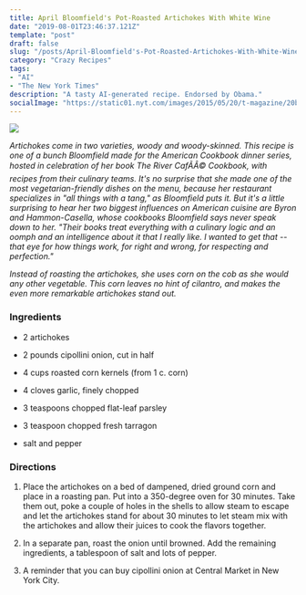 ```yaml
---
title: April Bloomfield's Pot-Roasted Artichokes With White Wine
date: "2019-08-01T23:46:37.121Z"
template: "post"
draft: false
slug: "/posts/April-Bloomfield's-Pot-Roasted-Artichokes-With-White-Wine/"
category: "Crazy Recipes"
tags:
- "AI"
- "The New York Times"
description: "A tasty AI-generated recipe. Endorsed by Obama."
socialImage: "https://static01.nyt.com/images/2015/05/20/t-magazine/20beddie-bloomfield/20beddie-bloomfield-superJumbo.jpg"
---
```


![](https://static01.nyt.com/images/2015/05/20/t-magazine/20beddie-bloomfield/20beddie-bloomfield-superJumbo.jpg)

*Artichokes come in two varieties, woody and woody-skinned. This recipe is one of a bunch Bloomfield made for the American Cookbook dinner series, hosted in celebration of her book The River CafÃÂ© Cookbook, with recipes from their culinary teams. It's no surprise that she made one of the most vegetarian-friendly dishes on the menu, because her restaurant specializes in "all things with a tang," as Bloomfield puts it. But it's a little surprising to hear her two biggest influences on American cuisine are Byron and Hammon-Casella, whose cookbooks Bloomfield says never speak down to her. "Their books treat everything with a culinary logic and an oomph and an intelligence about it that I really like. I wanted to get that -- that eye for how things work, for right and wrong, for respecting and perfection."*

*Instead of roasting the artichokes, she uses corn on the cob as she would any other vegetable. This corn leaves no hint of cilantro, and makes the even more remarkable artichokes stand out.*
### Ingredients

 *  2 artichokes

 *  2 pounds cipollini onion, cut in half

 *  4 cups roasted corn kernels (from 1 c. corn)

 *  4 cloves garlic, finely chopped

 *  3 teaspoons chopped flat-leaf parsley

 *  3 teaspoon chopped fresh tarragon

 *  salt and pepper
### Directions

1. Place the artichokes on a bed of dampened, dried ground corn and place in a roasting pan. Put into a 350-degree oven for 30 minutes. Take them out, poke a couple of holes in the shells to allow steam to escape and let the artichokes stand for about 30 minutes to let steam mix with the artichokes and allow their juices to cook the flavors together.

1. In a separate pan, roast the onion until browned. Add the remaining ingredients, a tablespoon of salt and lots of pepper.

1. A reminder that you can buy cipollini onion at Central Market in New York City.

